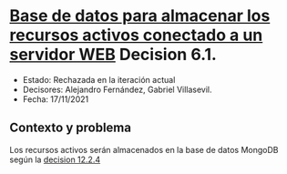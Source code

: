 # [Base de datos para almacenar los recursos activos conectado a un servidor WEB](https://github.com/santo2927/DAS-2021-22/edit/master/Decisión%20de%20diseño%206.1.md) Decision 6.1.

* Estado: Rechazada en la iteración actual
* Decisores: Alejandro Fernández, Gabriel Villasevil.
* Fecha: 17/11/2021

## Contexto y problema

Los recursos activos serán almacenados en la base de datos MongoDB según la [decision 12.2.4](https://github.com/santo2927/DAS-2021-22/edit/master/Decisión%20de%20diseño%2012.2.4.md)
